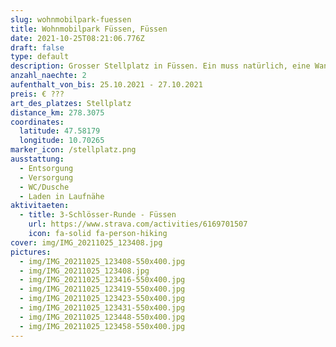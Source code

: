 ```yaml
---
slug: wohnmobilpark-fuessen
title: Wohnmobilpark Füssen, Füssen
date: 2021-10-25T08:21:06.776Z
draft: false
type: default
description: Grosser Stellplatz in Füssen. Ein muss natürlich, eine Wanderung zum Schloss Neu Schwanenstein.
anzahl_naechte: 2
aufenthalt_von_bis: 25.10.2021 - 27.10.2021
preis: € ???
art_des_platzes: Stellplatz
distance_km: 278.3075
coordinates:
  latitude: 47.58179
  longitude: 10.70265
marker_icon: /stellplatz.png
ausstattung:
  - Entsorgung
  - Versorgung
  - WC/Dusche
  - Laden in Laufnähe
aktivitaeten:
  - title: 3-Schlösser-Runde - Füssen
    url: https://www.strava.com/activities/6169701507
    icon: fa-solid fa-person-hiking
cover: img/IMG_20211025_123408.jpg
pictures:
  - img/IMG_20211025_123408-550x400.jpg
  - img/IMG_20211025_123408.jpg
  - img/IMG_20211025_123416-550x400.jpg
  - img/IMG_20211025_123419-550x400.jpg
  - img/IMG_20211025_123423-550x400.jpg
  - img/IMG_20211025_123431-550x400.jpg
  - img/IMG_20211025_123448-550x400.jpg
  - img/IMG_20211025_123458-550x400.jpg
---
```

